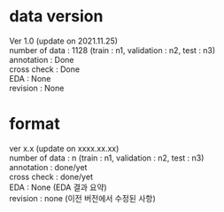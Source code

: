 # data version
Ver 1.0 (update on 2021.11.25)  
number of data : 1128 (train : n1, validation : n2, test : n3)  
annotation : Done  
cross check : Done  
EDA : None  
revision : None  


# format
ver x.x (update on xxxx.xx.xx)  
number of data : n (train : n1, validation : n2, test : n3)  
annotation : done/yet  
cross check : done/yet  
EDA : None (EDA 결과 요약)  
revision : none (이전 버전에서 수정된 사항)  

